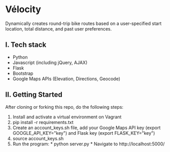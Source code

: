 # Vélocity

Dynamically creates round-trip bike routes based on a user-specified start location, total distance, and past user preferences.

I. Tech stack
-------------------------
* Python
* Javascript (including jQuery, AJAX)
* Flask
* Bootstrap
* Google Maps APIs (Elevation, Directions, Geocode)

II. Getting Started
-------------------------
After cloning or forking this repo, do the following steps:
  1. Install and activate a virtual environment on Vagrant
  2. pip install -r requirements.txt
  3. Create an account_keys.sh file, add your Google Maps API key (export GOOGLE_API_KEY="key") and Flask key (export FLASK_KEY="key")
  4. source account_keys.sh
  5. Run the program:
    * python server.py
    * Navigate to http://localhost:5000/
